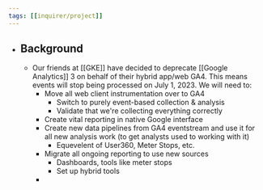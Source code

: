 ```yaml
---
tags: [[inquirer/project]] 
---
```


- ## Background
	- Our friends at [[GKE]] have decided to deprecate [[Google Analytics]] 3 on behalf of their hybrid app/web GA4. This means events will stop being processed on July 1, 2023. We will need to:
		- Move all web client instrumentation over to GA4
			- Switch to purely event-based collection & analysis
			- Validate that we're collecting everything correctly
		- Create vital reporting in native Google interface
		- Create new data pipelines from GA4 eventstream and use it for all new analysis work (to get analysts used to working with it)
			- Equevelent of User360, Meter Stops, etc.
		- Migrate all ongoing reporting to use new sources
			- Dashboards, tools like meter stops
			- Set up hybrid tools
		-